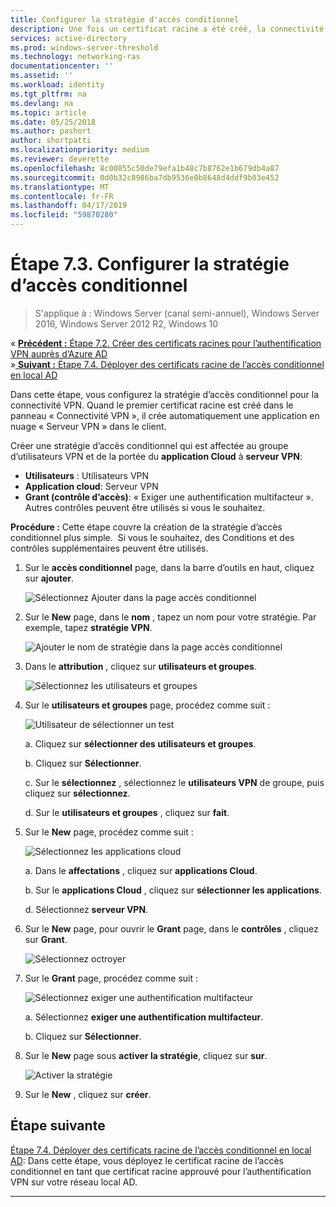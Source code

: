 ```yaml
---
title: Configurer la stratégie d'accès conditionnel
description: Une fois un certificat racine a été créé, la connectivité « VPN » déclenche la création de l’application de cloud « Serveur VPN » dans le client.
services: active-directory
ms.prod: windows-server-threshold
ms.technology: networking-ras
documentationcenter: ''
ms.assetid: ''
ms.workload: identity
ms.tgt_pltfrm: na
ms.devlang: na
ms.topic: article
ms.date: 05/25/2018
ms.author: pashort
author: shortpatti
ms.localizationpriority: medium
ms.reviewer: deverette
ms.openlocfilehash: 8c00855c50de79efa1b48c7b8762e1b679db4a87
ms.sourcegitcommit: 0d0b32c8986ba7db9536e0b8648d4ddf9b03e452
ms.translationtype: MT
ms.contentlocale: fr-FR
ms.lasthandoff: 04/17/2019
ms.locfileid: "59870280"
---
```

# <a name="step-73-configure-the-conditional-access-policy"></a>Étape 7.3. Configurer la stratégie d’accès conditionnel

>S'applique à : Windows Server (canal semi-annuel), Windows Server 2016, Windows Server 2012 R2, Windows 10

&#171;  [**Précédent :** Étape 7.2. Créer des certificats racines pour l’authentification VPN auprès d’Azure AD](vpn-create-root-cert-for-vpn-auth-azure-ad.md)<br>
&#187;[ **Suivant :** Étape 7.4. Déployer des certificats racine de l’accès conditionnel en local AD](vpn-deploy-cond-access-root-cert-to-on-premise-ad.md)

Dans cette étape, vous configurez la stratégie d’accès conditionnel pour la connectivité VPN. Quand le premier certificat racine est créé dans le panneau « Connectivité VPN », il crée automatiquement une application en nuage « Serveur VPN » dans le client. 

Créer une stratégie d’accès conditionnel qui est affectée au groupe d’utilisateurs VPN et de la portée du **application Cloud** à **serveur VPN**: 

- **Utilisateurs** : Utilisateurs VPN
- **Application cloud**: Serveur VPN
- **Grant (contrôle d’accès)**: « Exiger une authentification multifacteur ». Autres contrôles peuvent être utilisés si vous le souhaitez.

**Procédure :** Cette étape couvre la création de la stratégie d’accès conditionnel plus simple.  Si vous le souhaitez, des Conditions et des contrôles supplémentaires peuvent être utilisés.


1. Sur le **accès conditionnel** page, dans la barre d’outils en haut, cliquez sur **ajouter**.

    ![Sélectionnez Ajouter dans la page accès conditionnel](../../media/Always-On-Vpn/07.png)

2. Sur le **New** page, dans le **nom** , tapez un nom pour votre stratégie. Par exemple, tapez **stratégie VPN**.

    ![Ajouter le nom de stratégie dans la page accès conditionnel](../../media/Always-On-Vpn/08.png)

3. Dans le **attribution** , cliquez sur **utilisateurs et groupes**.

    ![Sélectionnez les utilisateurs et groupes](../../media/Always-On-Vpn/09.png)

4. Sur le **utilisateurs et groupes** page, procédez comme suit :

    ![Utilisateur de sélectionner un test](../../media/Always-On-Vpn/10.png)

    a. Cliquez sur **sélectionner des utilisateurs et groupes**.

    b. Cliquez sur **Sélectionner**.

    c. Sur le **sélectionnez** , sélectionnez le **utilisateurs VPN** de groupe, puis cliquez sur **sélectionnez**.

    d. Sur le **utilisateurs et groupes** , cliquez sur **fait**.

5. Sur le **New** page, procédez comme suit :

    ![Sélectionnez les applications cloud](../../media/Always-On-Vpn/11.png)

    a. Dans le **affectations** , cliquez sur **applications Cloud**.

    b. Sur le **applications Cloud** , cliquez sur **sélectionner les applications**.

    d. Sélectionnez **serveur VPN**.

13. Sur le **New** page, pour ouvrir le **Grant** page, dans le **contrôles** , cliquez sur **Grant**.

    ![Sélectionnez octroyer](../../media/Always-On-Vpn/13.png)

14. Sur le **Grant** page, procédez comme suit :

    ![Sélectionnez exiger une authentification multifacteur](../../media/Always-On-Vpn/14.png)

    a. Sélectionnez **exiger une authentification multifacteur**.

    b. Cliquez sur **Sélectionner**.

15. Sur le **New** page sous **activer la stratégie**, cliquez sur **sur**.

    ![Activer la stratégie](../../media/Always-On-Vpn/15.png)

16. Sur le **New** , cliquez sur **créer**.


## <a name="next-step"></a>Étape suivante
[Étape 7.4. Déployer des certificats racine de l’accès conditionnel en local AD](vpn-deploy-cond-access-root-cert-to-on-premise-ad.md): Dans cette étape, vous déployez le certificat racine de l’accès conditionnel en tant que certificat racine approuvé pour l’authentification VPN sur votre réseau local AD.

---